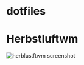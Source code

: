 # dotfiles

# Herbstluftwm
![herblustftwm screenshot](http://n0a110w.xyz/img/uncompressed/hlwm_screenshot1_2020-04-09.png)



